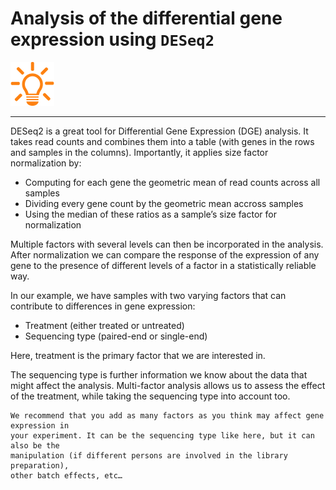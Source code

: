 # Analysis of the differential gene expression using `DESeq2`

![](images/lamp.png)

----

DESeq2 is a great tool for Differential Gene Expression (DGE) analysis.
It takes read counts and combines them into a table (with genes in the rows and samples in the columns).
Importantly, it applies size factor normalization by:

- Computing for each gene the geometric mean of read counts across all samples
- Dividing every gene count by the geometric mean accross samples
- Using the median of these ratios as a sample’s size factor for normalization

Multiple factors with several levels can then be incorporated in the analysis.
After normalization we can compare the response of the expression of any gene to
the presence of different levels of a factor in a statistically reliable way.

In our example, we have samples with two varying factors that can contribute to
differences in gene expression:

- Treatment (either treated or untreated)
- Sequencing type (paired-end or single-end)

Here, treatment is the primary factor that we are interested in.

The sequencing type is further information we know about the data that might affect
the analysis. Multi-factor analysis allows us to assess the effect of the treatment,
while taking the sequencing type into account too.

```
We recommend that you add as many factors as you think may affect gene expression in
your experiment. It can be the sequencing type like here, but it can also be the
manipulation (if different persons are involved in the library preparation),
other batch effects, etc…
```
